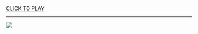 
<a href="https://premium76.site?title=pokemon_games_unblocked&ref=13M">CLICK TO PLAY</a></h3>
<hr>

<a href="https://premium76.site?title=pokemon_games_unblocked&ref=13M"><img src="https://clearcache.store/games.png"></a>


